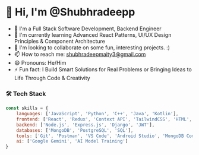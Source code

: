 # 👋 Hi, I'm @Shubhradeepp

- 👀 I'm a Full Stack Software Development, Backend Engineer
- 🌱 I'm currently learning Advanced React Patterns, UI/UX Design Principles & Component Architecture
- 💞️ I'm looking to collaborate on some fun, interesting projects. :) 
- 📫 How to reach me: shubhradeepmaity3@gmail.com
- 😄 Pronouns: He/Him
- ⚡ Fun fact: I Build Smart Solutions for Real Problems or Bringing Ideas to Life Through Code & Creativity
### 🛠️ Tech Stack

```javascript
const skills = {
    languages: ['JavaScript', 'Python', 'C++', 'Java', 'Kotlin'],
    frontend: ['React', 'Redux', 'Context API', 'TailwindCSS', 'HTML', 'CSS'],
    backend: ['Node.js', 'Express.js', 'Django', 'JWT'],
    databases: ['MongoDB', 'PostgreSQL', 'SQL'],
    tools: ['Git', 'Postman', 'VS Code', 'Android Studio', 'MongoDB Compass'],
    ai: ['Google Gemini', 'AI Model Training']
}

